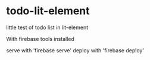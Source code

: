 # todo-lit-element
little test of todo list in lit-element

With firebase tools installed

serve with 'firebase serve'
deploy with 'firebase deploy'
